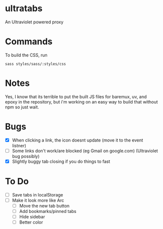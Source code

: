 # ultratabs
An Ultraviolet powered proxy

# Commands
To build the CSS, run 
```
sass styles/sass/:styles/css
```

# Notes
Yes, I know that its terrible to put the built JS files for baremux, uv, and epoxy in the repository, but i'm working on an easy way to build that without npm so just wait.

# Bugs
- [x] When clicking a link, the icon doesnt update (move it to the event listner)
- [ ] Some links don't work/are blocked (eg Gmail on google.com) (Ultraviolet bug possibly)
- [x] Slightly buggy tab closing if you do things to fast

# To Do
- [ ] Save tabs in localStorage
- [ ] Make it look more like Arc
     - [ ] Move the new tab button
     - [ ] Add bookmarks/pinned tabs
     - [ ] Hide sidebar
     - [ ] Better color
